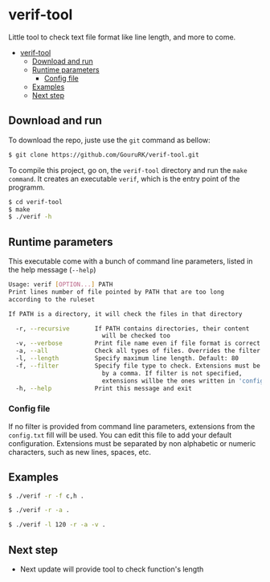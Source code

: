 # verif-tool

Little tool to check text file format like line length, and more to come.

- [verif-tool](#verif-tool)
  - [Download and run](#download-and-run)
  - [Runtime parameters](#runtime-parameters)
    - [Config file](#config-file)
  - [Examples](#examples)
  - [Next step](#next-step)


## Download and run

To download the repo, juste use the `git` command as bellow:
```bash
$ git clone https://github.com/GouruRK/verif-tool.git
```

To compile this project, go on, the `verif-tool` directory and run 
the `make command`. It creates an executable `verif`, which is the entry point
of the programm.

```bash
$ cd verif-tool
$ make
$ ./verif -h
```

## Runtime parameters

This executable come with a bunch of command line parameters, listed in
the help message (`--help`)

```bash
Usage: verif [OPTION...] PATH
Print lines number of file pointed by PATH that are too long
according to the ruleset

If PATH is a directory, it will check the files in that directory

  -r, --recursive       If PATH contains directories, their content
                          will be checked too
  -v, --verbose         Print file name even if file format is correct
  -a, --all             Check all types of files. Overrides the filter parameter
  -l, --length          Specify maximum line length. Default: 80
  -f, --filter          Specify file type to check. Extensions must be separated
                          by a comma. If filter is not specified,
                          extensions willbe the ones written in 'config.txt'
  -h, --help            Print this message and exit
```

### Config file

If no filter is provided from command line parameters, extensions from the
`config.txt` fill will be used. You can edit this file to add your default 
configuration. Extensions must be separated by non alphabetic or numeric 
characters, such as new lines, spaces, etc.

## Examples

```bash
$ ./verif -r -f c,h .
```

```bash
$ ./verif -r -a .
```

```bash
$ ./verif -l 120 -r -a -v .
```

## Next step

* Next update will provide tool to check function's length
